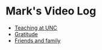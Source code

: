 # Mark's Video Log

* [Teaching at UNC](/video/UNC.md)                                              
* [Gratitude](/video/Gratitude.md)                                              
* [Friends and family](/video/Friends.md)                                       
